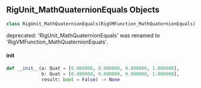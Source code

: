 ## RigUnit_MathQuaternionEquals Objects

```python
class RigUnit_MathQuaternionEquals(RigVMFunction_MathQuaternionEquals)
```

deprecated: 'RigUnit_MathQuaternionEquals' was renamed to 'RigVMFunction_MathQuaternionEquals'.

<a id="unreal.RigUnit_MathQuaternionEquals.__init__"></a>

#### __init__

```python
def __init__(a: Quat = [0.000000, 0.000000, 0.000000, 1.000000],
             b: Quat = [0.000000, 0.000000, 0.000000, 1.000000],
             result: bool = False) -> None
```

<a id="unreal.RigVMFunction_MathQuaternionNotEquals"></a>